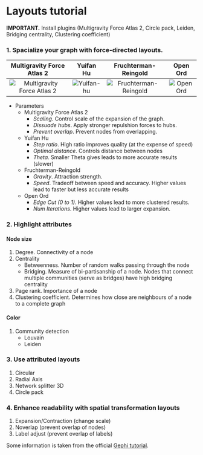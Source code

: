 # Layouts tutorial

**IMPORTANT.** Install plugins (Multigravity Force Atlas 2, Circle pack, Leiden, Bridging centrality, Clustering coefficient)

### 1. Spacialize your graph with force-directed layouts.

Multigravity Force Atlas 2 |  Yuifan Hu | Fruchterman-Reingold | Open Ord
:-------------------------:|:-------------------------:|:-------------------------:|:-------------------------:
![Multigravity Force Atlas 2](https://raw.githubusercontent.com/mizvol/gephi-tutorials/master/Layouts/images/force-atlas.gif)  |  ![Yuifan-hu](https://raw.githubusercontent.com/mizvol/gephi-tutorials/master/Layouts/images/yifan-hu.gif) | ![Fruchterman-Reingold](https://raw.githubusercontent.com/mizvol/gephi-tutorials/master/Layouts/images/f-r.gif) | ![Open Ord](https://raw.githubusercontent.com/mizvol/gephi-tutorials/master/Layouts/images/openord.gif)

* Parameters
	* Multigravity Force Atlas 2 
		* *Scaling*. Control scale of the expansion of the graph. 
		* *Dissuade hubs*. Apply stronger repulshion forces to hubs.
		* *Prevent overlap*. Prevent nodes from overlapping.
	* Yuifan Hu
		* *Step ratio*. High ratio improves quality (at the expense of speed)
		* *Optimal distance*. Controls distance between nodes
		* *Theta*. Smaller Theta gives leads to more accurate results (slower)
	* Fruchterman-Reingold
		* *Gravity*. Attraction strength.
		* *Speed*. Tradeoff between speed and accuracy. Higher values lead to faster but less accurate results
	* Open Ord
		* *Edge Cut (0 to 1)*. Higher values lead to more clustered results.
		* *Num Iterations*. Higher values lead to larger expansion.

### 2. Highlight attributes
#### Node size
   1. Degree. Connectivity of a node
   2. Centrality
   		* Betweenness. Number of random walks passing through the node
   		* Bridging. Measure of bi-partisanship of a node. Nodes that connect multiple communities (serve as bridges) have high bridging centrality
   3. Page rank. Importance of a node
   4. Clustering coefficient. Determines how close are neighbours of a node to a complete graph

#### Color
   1. Community detection
   		* Louvain
   		* Leiden
    
### 3. Use attributed layouts
1. Circular
2. Radial Axis
3. Network splitter 3D
4. Circle pack

### 4. Enhance readability with spatial transformation layouts
1. Expansion/Contraction (change scale)
2. Noverlap (prevent overlap of nodes)
3. Label adjust (prevent overlap of labels)

Some information is taken from the official [Gephi tutorial](https://gephi.org/users/tutorial-layouts/).
